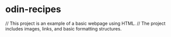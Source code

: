 # odin-recipes
// This project is an example of a basic webpage using HTML.
// The project includes images, links, and basic formatting structures.